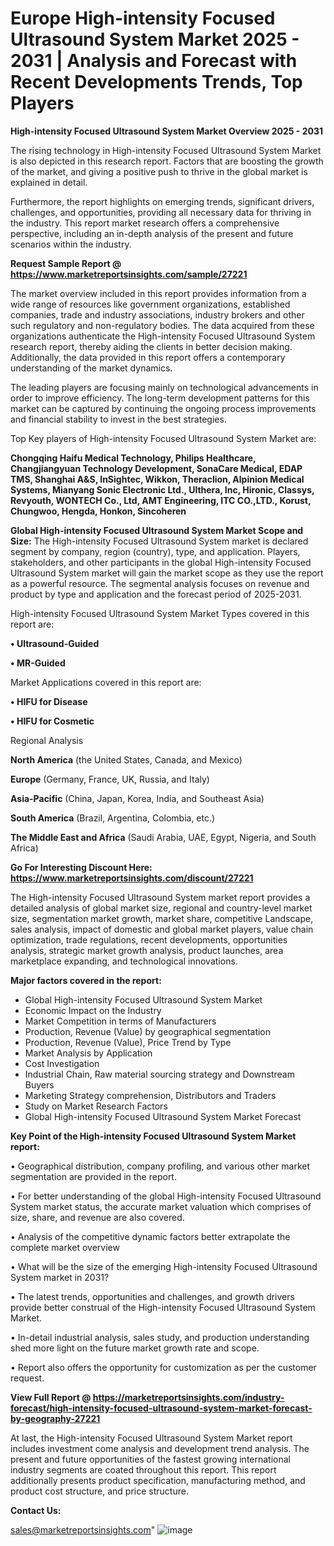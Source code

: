  # Europe High-intensity Focused Ultrasound System Market 2025 - 2031 | Analysis and Forecast with Recent Developments Trends, Top Players

<Strong> High-intensity Focused Ultrasound System Market Overview 2025 - 2031</strong>

The rising technology in High-intensity Focused Ultrasound System Market is also depicted in this research report. Factors that are boosting the growth of the market, and giving a positive push to thrive in the global market is explained in detail.

Furthermore, the report highlights on emerging trends, significant drivers, challenges, and opportunities, providing all necessary data for thriving in the industry. This report market research offers a comprehensive perspective, including an in-depth analysis of the present and future scenarios within the industry.

<strong>Request Sample Report @ <a href=https://www.marketreportsinsights.com/sample/27221>https://www.marketreportsinsights.com/sample/27221</a></strong>

The market overview included in this report provides information from a wide range of resources like government organizations, established companies, trade and industry associations, industry brokers and other such regulatory and non-regulatory bodies. The data acquired from these organizations authenticate the High-intensity Focused Ultrasound System research report, thereby aiding the clients in better decision making. Additionally, the data provided in this report offers a contemporary understanding of the market dynamics.

The leading players are focusing mainly on technological advancements in order to improve efficiency. The long-term development patterns for this market can be captured by continuing the ongoing process improvements and financial stability to invest in the best strategies.

Top Key players of High-intensity Focused Ultrasound System Market are:

<strong>Chongqing Haifu Medical Technology, Philips Healthcare, Changjiangyuan Technology Development, SonaCare Medical, EDAP TMS, Shanghai A&S, InSightec, Wikkon, Theraclion, Alpinion Medical Systems, Mianyang Sonic Electronic Ltd., Ulthera, Inc, Hironic, Classys, Revyouth, WONTECH Co., Ltd, AMT Engineering, ITC CO.,LTD., Korust, Chungwoo, Hengda, Honkon, Sincoheren</strong>

<strong><b>Global High-intensity Focused Ultrasound System Market Scope and Size:</b></strong>
The High-intensity Focused Ultrasound System market is declared segment by company, region (country), type, and application. Players, stakeholders, and other participants in the global High-intensity Focused Ultrasound System market will gain the market scope as they use the report as a powerful resource. The segmental analysis focuses on revenue and product by type and application and the forecast period of 2025-2031.

High-intensity Focused Ultrasound System Market Types covered in this report are:

<strong>• Ultrasound-Guided

• MR-Guided</strong>

Market Applications covered in this report are:

<strong>• HIFU for Disease

• HIFU for Cosmetic</strong> 

Regional Analysis

<strong>North America</strong> (the United States, Canada, and Mexico)

<strong>Europe</strong> (Germany, France, UK, Russia, and Italy)

<strong>Asia-Pacific</strong> (China, Japan, Korea, India, and Southeast Asia)

<strong>South America</strong> (Brazil, Argentina, Colombia, etc.)

<strong>The Middle East and Africa</strong> (Saudi Arabia, UAE, Egypt, Nigeria, and South Africa)

<strong>Go For Interesting Discount Here: <a href=https://www.marketreportsinsights.com/discount/27221>https://www.marketreportsinsights.com/discount/27221</a></strong>

The High-intensity Focused Ultrasound System market report provides a detailed analysis of global market size, regional and country-level market size, segmentation market growth, market share, competitive Landscape, sales analysis, impact of domestic and global market players, value chain optimization, trade regulations, recent developments, opportunities analysis, strategic market growth analysis, product launches, area marketplace expanding, and technological innovations.

<strong><b>Major factors covered in the report:</b></strong>
<ul>
  <li>Global High-intensity Focused Ultrasound System Market </li>
  <li>Economic Impact on the Industry</li>
  <li>Market Competition in terms of Manufacturers</li>
  <li>Production, Revenue (Value) by geographical segmentation</li>
  <li>Production, Revenue (Value), Price Trend by Type</li>
  <li>Market Analysis by Application</li>
  <li>Cost Investigation</li>
  <li>Industrial Chain, Raw material sourcing strategy and Downstream Buyers</li>
  <li>Marketing Strategy comprehension, Distributors and Traders</li>
  <li>Study on Market Research Factors</li>
  <li>Global High-intensity Focused Ultrasound System Market Forecast</li>
</ul>

<strong><b>Key Point of the High-intensity Focused Ultrasound System Market report:</b></strong>

• Geographical distribution, company profiling, and various other market segmentation are provided in the report.

• For better understanding of the global High-intensity Focused Ultrasound System market status, the accurate market valuation which comprises of size, share, and revenue are also covered.

• Analysis of the competitive dynamic factors better extrapolate the complete market overview

• What will be the size of the emerging High-intensity Focused Ultrasound System market in 2031?

• The latest trends, opportunities and challenges, and growth drivers provide better construal of the High-intensity Focused Ultrasound System Market.

• In-detail industrial analysis, sales study, and production understanding shed more light on the future market growth rate and scope.

• Report also offers the opportunity for customization as per the customer request.

<strong><b>View Full Report @ <a href=https://marketreportsinsights.com/industry-forecast/high-intensity-focused-ultrasound-system-market-forecast-by-geography-27221>https://marketreportsinsights.com/industry-forecast/high-intensity-focused-ultrasound-system-market-forecast-by-geography-27221</a></b></strong>


At last, the High-intensity Focused Ultrasound System Market report includes investment come analysis and development trend analysis. The present and future opportunities of the fastest growing international industry segments are coated throughout this report. This report additionally presents product specification, manufacturing method, and product cost structure, and price structure.

<strong>Contact Us:</strong>

sales@marketreportsinsights.com"
![image](https://github.com/user-attachments/assets/0a020782-0952-4f86-97c4-1ef0fdee7e8d)
